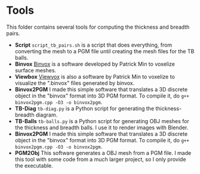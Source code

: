 # Tools

This folder contains several tools for computing the thickness and breadth pairs.

- **Script** `script_tb_pairs.sh` is a script that does everything, from converting the mesh to a PGM file until creating the mesh files for the TB balls.
- **Binvox** [Binvox](https://www.patrickmin.com/binvox/) is a software developed by Patrick Min to voxelize surface meshes.
- **Viewbox** [Viewvox](https://www.patrickmin.com/viewvox/) is also a software by Patrick Min to voxelize to visualize the ".binvox" files generated by binvox.
- **Binvox2PGM** I made this simple software that translates a 3D discrete object in the "binvox" format into 3D PGM format. To compile it, do `g++ binvox2pgm.cpp -O3 -o binvox2pgm`.
- **TB-Diag** `tb-diag.py` is a Python script for generating the thickness-breadth diagram.
- **TB-Balls** `tb-balls.py` is a Python script for generating OBJ meshes for the thickness and breadth balls. I use it to render images with Blender.
- **Binvox2PGM** I made this simple software that translates a 3D discrete object in the "binvox" format into 3D PGM format. To compile it, do `g++ binvox2pgm.cpp -O3 -o binvox2pgm`.
- **PGM2Obj** This software generates a OBJ mesh from a PGM file. I made this tool with some code from a much larger project, so I only provide the executable.
